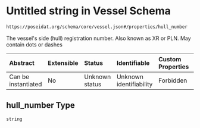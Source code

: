 # Untitled string in Vessel Schema

```txt
https://poseidat.org/schema/core/vessel.json#/properties/hull_number
```

The vessel's side (hull) registration number. Also known as XR or PLN. May contain dots or dashes

| Abstract            | Extensible | Status         | Identifiable            | Custom Properties | Additional Properties | Access Restrictions | Defined In                                                      |
| :------------------ | :--------- | :------------- | :---------------------- | :---------------- | :-------------------- | :------------------ | :-------------------------------------------------------------- |
| Can be instantiated | No         | Unknown status | Unknown identifiability | Forbidden         | Allowed               | none                | [vessel.json*](schemas/core/vessel.json "open original schema") |

## hull_number Type

`string`
